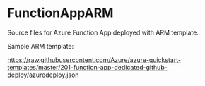 # FunctionAppARM

Source files for Azure Function App deployed with ARM template. 

Sample ARM template:

https://raw.githubusercontent.com/Azure/azure-quickstart-templates/master/201-function-app-dedicated-github-deploy/azuredeploy.json
